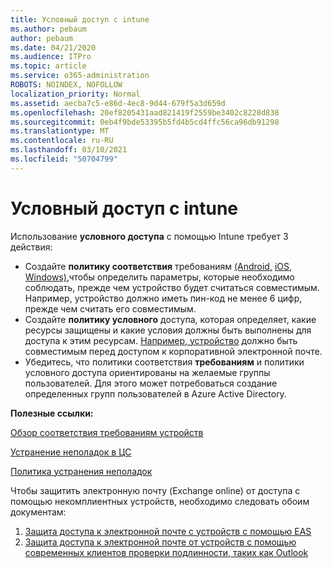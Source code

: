 ```yaml
---
title: Условный доступ с intune
ms.author: pebaum
author: pebaum
ms.date: 04/21/2020
ms.audience: ITPro
ms.topic: article
ms.service: o365-administration
ROBOTS: NOINDEX, NOFOLLOW
localization_priority: Normal
ms.assetid: aecba7c5-e86d-4ec8-9d44-679f5a3d659d
ms.openlocfilehash: 20ef8205431aad821419f2559be3402c8228d838
ms.sourcegitcommit: 0eb4f9bde53395b5fd4b5cd4ffc56ca96db91298
ms.translationtype: MT
ms.contentlocale: ru-RU
ms.lasthandoff: 03/10/2021
ms.locfileid: "50704799"
---
```

# <a name="conditional-access-with-intune"></a>Условный доступ с intune

Использование  **условного доступа**  с помощью Intune требует 3 действия:

- Создайте  **политику соответствия**  требованиям [(Android,](https://docs.microsoft.com/intune/compliance-policy-create-android)  [iOS,](https://docs.microsoft.com/intune/compliance-policy-create-ios)  [Windows),](https://docs.microsoft.com//intune/compliance-policy-create-windows)чтобы определить параметры, которые необходимо соблюдать, прежде чем устройство будет считаться совместимым. Например, устройство должно иметь пин-код не менее 6 цифр, прежде чем считать его совместимым.
- Создайте **политику условного**  доступа, которая определяет, какие ресурсы защищены и какие условия должны быть выполнены для доступа к этим ресурсам.  [Например, устройство](https://docs.microsoft.com/intune/tutorial-protect-email-on-unmanaged-devices#create-conditional-access-policies)  должно быть совместимым перед доступом к корпоративной электронной почте.
- Убедитесь, что  политики соответствия **требованиям** и политики условного доступа ориентированы на желаемые группы пользователей. Для этого может потребоваться создание определенных групп пользователей в Azure Active Directory.

**Полезные ссылки:**

[Обзор соответствия требованиям устройств](https://docs.microsoft.com/intune/device-compliance-get-started)

[Устранение неполадок в ЦС](https://docs.microsoft.com/intune/troubleshoot-conditional-access)

[Политика устранения неполадок](https://docs.microsoft.com/troubleshoot/mem/intune/troubleshoot-policies-in-microsoft-intune)

Чтобы защитить электронную почту (Exchange online) от доступа с помощью некомплиентных устройств, необходимо следовать обоим документам:

1. [Защита доступа к электронной почте с устройств с помощью EAS](https://docs.microsoft.com/intune/tutorial-protect-email-on-unmanaged-devices)
2. [Защита доступа к электронной почте от устройств с помощью современных клиентов проверки подлинности, таких как Outlook](https://docs.microsoft.com/intune/tutorial-protect-email-on-enrolled-devices)